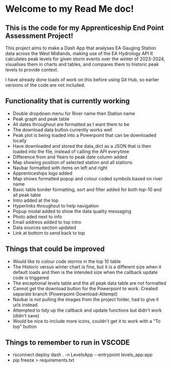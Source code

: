 # Welcome to my Read Me doc!

## This is the code for my Apprenticeship End Point Assessment Project!

This project aims to make a Dash App that analyses EA Gauging Station data across the West Midlands, making use of the EA Hydrology API
It calculates peak levels for given storm events over the winter of 2023-2024, visualises them in charts and tables, and compares them to historic peak levels to provide context.

I have already done loads of work on this before using Git Hub, so earlier versions of the code are not included.

## Functionality that is currently working
* Double dropdown menu for River name then Station name
* Peak graph and peak table
* All dates throughout are formatted as I want them to be
* The download data button currently works well
* Peak plot is being loaded into a Powerpoint that can be downloaded locally
* Have downloaded and stored the data_dict as a JSON that is then loaded into the file, instead of calling the API everytime
* Difference from and Years to peak date column added
* Map showing position of selected station and all stations
* Navbar formatted with items on left and right
* Apprenticeships logo added
* Map shows formatted popup and colour coded symbols based on river name
* Basic table border formatting, sort and filter added for both top-10 and all peak table
* Intro added at the top
* Hyperlinks throughout to help navigation
* Popup modal added to show the data quality messaging
* Photo aded next to info
* Email address added to top intro
* Data sources section updated
* Link at bottom to send back to top

## Things that could be improved
* Would like to colour code storms in the top 10 table
* The Historic versus winter chart is fine, but it is a different size when it default loads and then is the intended size when the callback update code is triggered
* The exceptional levels table and the all peak data table are not formatted
* Cannot get the download button for the Powerpoint to work. Created separate branch (Powerpoint-Download-Attempt)
* Navbar is not pulling the images from the project folder, had to give it urls instead
* Attempted to tidy up the callback and update functions but didn't work (didn't save)
* Would be nice to include more icons, couldn't get it to work with a "To top" button


## Things to remember to run in VSCODE
* rsconnect deploy dash . -n LevelsApp --entrypoint levels_app:app 
* pip freeze > requirements.txt

